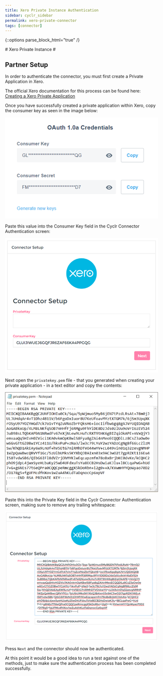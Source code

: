 ```yaml
---
title: Xero Private Instance Authentication
sidebar: cyclr_sidebar
permalink: xero-private-connector
tags: [connector]
---
```

{::options parse_block_html="true" /}
<section class="card py-5 my-5">
# Xero Private Instance #

Partner Setup
-------------

In order to authenticate the connector, you must first create a Private Application in Xero.

The official Xero documentation for this process can be found here:
[Creating a Xero Private Application](https://developer.xero.com/documentation/auth-and-limits/private-applications)

Once you have successfully created a private application within Xero, copy the consumer key as seen in the image below:

![](./images/consumer_key.PNG)

Paste this value into the Consumer Key field in the Cyclr Connector Authentication screen:

![](./images/consumer_key_connector.PNG)

Next open the `privatekey.pem` file - that you generated when creating your private application - in a text editor and copy the contents:

![](./images/privatekey_text.PNG)

Paste this into the Private Key field in the Cyclr Connector Authentication screen, making sure to remove any trailing whitespace:

![](./images/privatekey_connector.PNG)

Press `Next` and the connector should now be authenticated.

At this point it would be a good idea to run a test against one of the methods, just to make sure the authentication process has been completed successfully.

</section>
